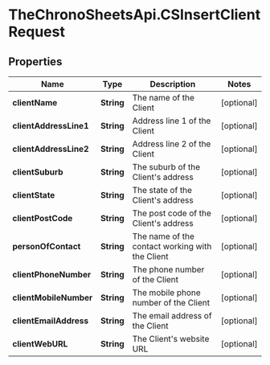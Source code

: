 # TheChronoSheetsApi.CSInsertClientRequest

## Properties
Name | Type | Description | Notes
------------ | ------------- | ------------- | -------------
**clientName** | **String** | The name of the Client | [optional] 
**clientAddressLine1** | **String** | Address line 1 of the Client | [optional] 
**clientAddressLine2** | **String** | Address line 2 of the Client | [optional] 
**clientSuburb** | **String** | The suburb of the Client&#39;s address | [optional] 
**clientState** | **String** | The state of the Client&#39;s address | [optional] 
**clientPostCode** | **String** | The post code of the Client&#39;s address | [optional] 
**personOfContact** | **String** | The name of the contact working with the Client | [optional] 
**clientPhoneNumber** | **String** | The phone number of the Client | [optional] 
**clientMobileNumber** | **String** | The mobile phone number of the Client | [optional] 
**clientEmailAddress** | **String** | The email address of the Client | [optional] 
**clientWebURL** | **String** | The Client&#39;s website URL | [optional] 


